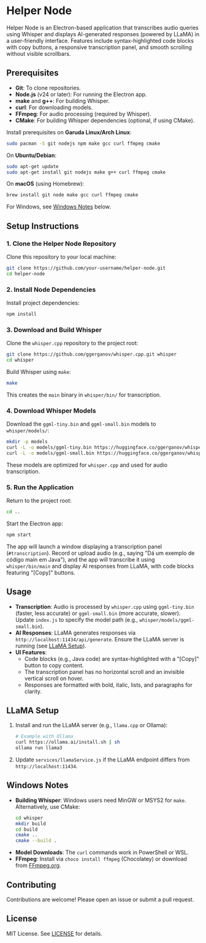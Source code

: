 # Helper Node

Helper Node is an Electron-based application that transcribes audio queries using Whisper and displays AI-generated responses (powered by LLaMA) in a user-friendly interface. Features include syntax-highlighted code blocks with copy buttons, a responsive transcription panel, and smooth scrolling without visible scrollbars.

## Prerequisites

- **Git**: To clone repositories.
- **Node.js** (v24 or later): For running the Electron app.
- **make** and **g++**: For building Whisper.
- **curl**: For downloading models.
- **FFmpeg**: For audio processing (required by Whisper).
- **CMake**: For building Whisper dependencies (optional, if using CMake).

Install prerequisites on **Garuda Linux/Arch Linux**:
```bash
sudo pacman -S git nodejs npm make gcc curl ffmpeg cmake
```

On **Ubuntu/Debian**:
```bash
sudo apt-get update
sudo apt-get install git nodejs make g++ curl ffmpeg cmake
```

On **macOS** (using Homebrew):
```bash
brew install git node make gcc curl ffmpeg cmake
```

For Windows, see [Windows Notes](#windows-notes) below.

## Setup Instructions

### 1. Clone the Helper Node Repository

Clone this repository to your local machine:
```bash
git clone https://github.com/your-username/helper-node.git
cd helper-node
```

### 2. Install Node Dependencies

Install project dependencies:
```bash
npm install
```

### 3. Download and Build Whisper

Clone the `whisper.cpp` repository to the project root:
```bash
git clone https://github.com/ggerganov/whisper.cpp.git whisper
cd whisper
```

Build Whisper using `make`:
```bash
make
```

This creates the `main` binary in `whisper/bin/` for transcription.

### 4. Download Whisper Models

Download the `ggml-tiny.bin` and `ggml-small.bin` models to `whisper/models/`:
```bash
mkdir -p models
curl -L -o models/ggml-tiny.bin https://huggingface.co/ggerganov/whisper.cpp/resolve/main/ggml-tiny.bin
curl -L -o models/ggml-small.bin https://huggingface.co/ggerganov/whisper.cpp/resolve/main/ggml-small.bin
```

These models are optimized for `whisper.cpp` and used for audio transcription.

### 5. Run the Application

Return to the project root:
```bash
cd ..
```

Start the Electron app:
```bash
npm start
```

The app will launch a window displaying a transcription panel (`#transcription`). Record or upload audio (e.g., saying "Dá um exemplo de código main em Java"), and the app will transcribe it using `whisper/bin/main` and display AI responses from LLaMA, with code blocks featuring "[Copy]" buttons.

## Usage

- **Transcription**: Audio is processed by `whisper.cpp` using `ggml-tiny.bin` (faster, less accurate) or `ggml-small.bin` (more accurate, slower). Update `index.js` to specify the model path (e.g., `whisper/models/ggml-small.bin`).
- **AI Responses**: LLaMA generates responses via `http://localhost:11434/api/generate`. Ensure the LLaMA server is running (see [LLaMA Setup](#llama-setup)).
- **UI Features**:
  - Code blocks (e.g., Java code) are syntax-highlighted with a "[Copy]" button to copy content.
  - The transcription panel has no horizontal scroll and an invisible vertical scroll on hover.
  - Responses are formatted with bold, italic, lists, and paragraphs for clarity.

## LLaMA Setup

1. Install and run the LLaMA server (e.g., `llama.cpp` or Ollama):
   ```bash
   # Example with Ollama
   curl https://ollama.ai/install.sh | sh
   ollama run llama3
   ```
2. Update `services/llamaService.js` if the LLaMA endpoint differs from `http://localhost:11434`.

## Windows Notes

- **Building Whisper**: Windows users need MinGW or MSYS2 for `make`. Alternatively, use CMake:
  ```bash
  cd whisper
  mkdir build
  cd build
  cmake ..
  cmake --build .
  ```
- **Model Downloads**: The `curl` commands work in PowerShell or WSL.
- **FFmpeg**: Install via `choco install ffmpeg` (Chocolatey) or download from [FFmpeg.org](https://ffmpeg.org).

## Contributing

Contributions are welcome! Please open an issue or submit a pull request.

## License

MIT License. See [LICENSE](LICENSE) for details.